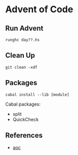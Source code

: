 # Advent of Code

## Run Advent

```
runghc day??.hs
```

## Clean Up

```
git clean -xdf
```

## Packages

```
cabal install --lib [module]
```

Cabal packages:

-   split
-   QuickCheck

## References

-   [aoc](https://adventofcode.com/)
